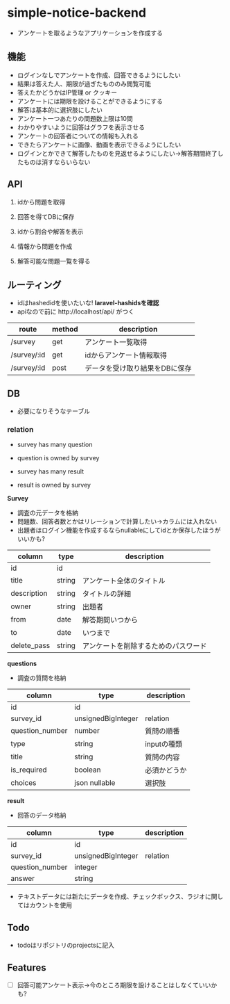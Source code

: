 # simple-notice-backend

* アンケートを取るようなアプリケーションを作成する



## 機能

* ログインなしでアンケートを作成、回答できるようにしたい
* 結果は答えた人、期限が過ぎたもののみ閲覧可能
* 答えたかどうかはIP管理 or クッキー
* アンケートには期限を設けることができるようにする
* 解答は基本的に選択肢にしたい
* アンケート一つあたりの問題数上限は10問
* わかりやすいように回答はグラフを表示させる
* アンケートの回答者についての情報も入れる
* できたらアンケートに画像、動画を表示できるようにしたい
* ログインとかできて解答したものを見返せるようにしたい→解答期間終了したものは消すならいらない



## API

1.  idから問題を取得
2.  回答を得てDBに保存

3. idから割合や解答を表示
4. 情報から問題を作成
5. 解答可能な問題一覧を得る



## ルーティング

* idはhashedidを使いたいな! **laravel-hashidsを確認**
* apiなので前に http://localhost/api/ がつく

| route       | method | description                    |
| ----------- | ------ | ------------------------------ |
| /survey     | get    | アンケート一覧取得             |
| /survey/:id | get    | idからアンケート情報取得       |
| /survey/:id | post   | データを受け取り結果をDBに保存 |



## DB

* 必要になりそうなテーブル

### relation

* survey has many question
* question is owned by survey



* survey has many result
* result is owned by survey

**Survey**

* 調査の元データを格納
* 問題数、回答者数とかはリレーションで計算したい→カラムには入れない
* 出題者はログイン機能を作成するならnullableにしてidとか保存したほうがいいかも?

| column      | type   | description                          |
| ----------- | ------ | ------------------------------------ |
| id          | id     |                                      |
| title       | string | アンケート全体のタイトル             |
| description | string | タイトルの詳細                       |
| owner       | string | 出題者                               |
| from        | date   | 解答期間いつから                     |
| to          | date   | いつまで                             |
| delete_pass | string | アンケートを削除するためのパスワード |


**questions**

* 調査の質問を格納

| column          | type               | description  |
| --------------- | ------------------ | ------------ |
| id              | id                 |              |
| survey_id       | unsignedBigInteger | relation     |
| question_number | number             | 質問の順番   |
| type            | string             | inputの種類  |
| title           | string             | 質問の内容   |
| is_required     | boolean            | 必須かどうか |
| choices         | json nullable      | 選択肢       |

**result**

* 回答のデータ格納

| column          | type               | description |
| --------------- | ------------------ | ----------- |
| id              | id                 |             |
| survey_id       | unsignedBigInteger | relation    |
| question_number | integer            |             |
| answer          | string             |             |

* テキストデータには新たにデータを作成、チェックボックス、ラジオに関してはカウントを使用



## Todo

* todoはリポジトリのprojectsに記入




## Features

* [ ] 回答可能アンケート表示→今のところ期限を設けることはしなくていいかも?

